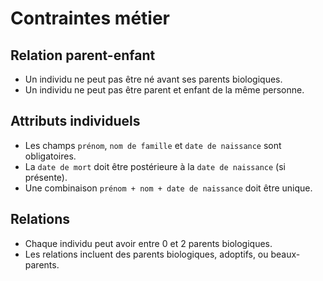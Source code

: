 # Contraintes métier

## Relation parent-enfant
- Un individu ne peut pas être né avant ses parents biologiques.
- Un individu ne peut pas être parent et enfant de la même personne.

## Attributs individuels
- Les champs `prénom`, `nom de famille` et `date de naissance` sont obligatoires.
- La `date de mort` doit être postérieure à la `date de naissance` (si présente).
- Une combinaison `prénom + nom + date de naissance` doit être unique.

## Relations
- Chaque individu peut avoir entre 0 et 2 parents biologiques.
- Les relations incluent des parents biologiques, adoptifs, ou beaux-parents.